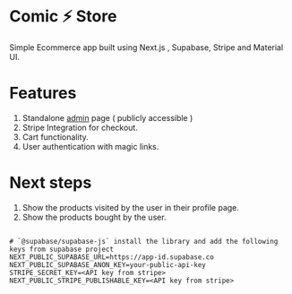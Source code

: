 # Comic ⚡️ Store


Simple Ecommerce app built using Next.js , Supabase, Stripe and Material UI. 

# Features 

1. Standalone [admin](https://comic-book-store.vercel.app/products_admin) page ( publicly accessible ) 
2. Stripe Integration for checkout. 
3. Cart functionality.
4. User authentication with magic links. 


# Next steps

1. Show the products visited by the user in their profile page.
2. Show the products bought by the user. 



```shell

# `@supabase/supabase-js` install the library and add the following keys from supabase project 
NEXT_PUBLIC_SUPABASE_URL=https://app-id.supabase.co
NEXT_PUBLIC_SUPABASE_ANON_KEY=your-public-api-key
STRIPE_SECRET_KEY=<API key from stripe>
NEXT_PUBLIC_STRIPE_PUBLISHABLE_KEY=<API key from stripe>
```
